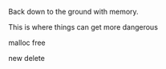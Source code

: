 
Back down to the ground with memory.

This is where things can get more dangerous

malloc
free

new
delete


